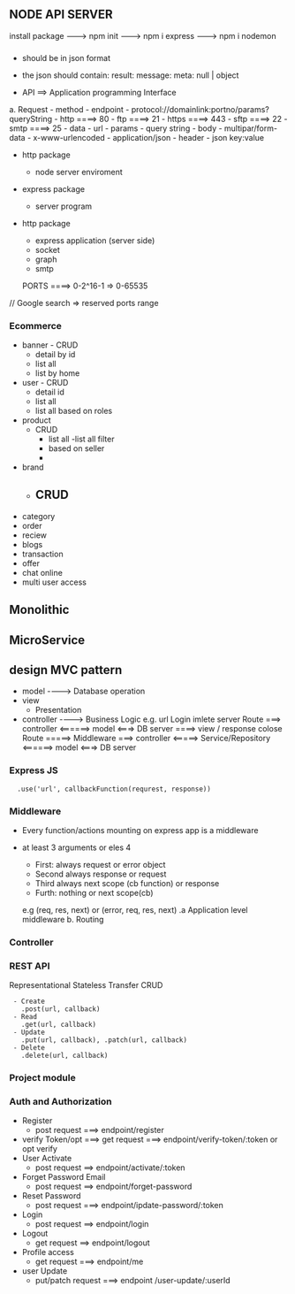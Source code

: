 ## NODE API SERVER

 install package 
  ---> npm init
  ---> npm i express
  ---> npm i nodemon



### 
  - should be in json format
  - the json should contain: result: <any> message:<string> meta: null | object


  - API ==> Application programming Interface


  a. Request
    - method
    - endpoint
       - protocol://domainlink:portno/params?queryString
       - http ====> 80
       - ftp ====> 21
       - https ====> 443
       - sftp ====> 22
       - smtp ====> 25
    - data
      - url
         - params
         - query string
      - body
        - multipar/form-data
        - x-www-urlencoded
        - application/json
      - header
        - json key:value


- http package
  - node server enviroment
- express package
  - server program
- http package
  - express application (server side)
  - socket
  - graph
  - smtp

  PORTS ====> 0-2^16-1 => 0-65535

//  Google search => reserved ports range

### Ecommerce
   - banner
    - CRUD
     - detail by id
     - list all
     - list by home
   - user
    - CRUD
      - detail id
      - list all
      - list all based on roles
   - product
     - CRUD
       - list all
       -list all filter
       - based on seller
       - 
   - brand
     - CRUD
       - 
   - category
   - order
   - reciew
   - blogs
   - transaction
   - offer
   - chat online
   - multi user access

## Monolithic
## MicroService

## design MVC pattern
  - model
    ----> Database operation
  - view
     - Presentation
  - controller
    ----> Business Logic
e.g.
   url Login imlete
    server
      Route ===> controller <======> model <===> DB server
                ====> view / response
  colose  Route =====> Middleware ===> controller <=====> Service/Repository <======> model <===> DB server

  ### Express JS
      .use('url', callbackFunction(requrest, response))

### Middleware
  - Every function/actions mounting on express app is a middleware
  - at least 3 arguments or eles 4
    - First: always request or error object
    - Second always response or request
    - Third always next scope (cb function) or response
    - Furth: nothing or next scope(cb)

    e.g (req, res, next)
    or
    (error, req, res, next)
.a Application level middleware
b. Routing 
### Controller


###      REST API
   Representational Stateless Transfer CRUD

     - Create
       .post(url, callback)
     - Read
       .get(url, callback)
     - Update
       .put(url, callback), .patch(url, callback)
     - Delete
       .delete(url, callback)

### Project module
### Auth and Authorization
  - Register
    - post request ===> endpoint/register
  - verify Token/opt
     ===> get request ===> endpoint/verify-token/:token or opt verify
  - User Activate
     - post request ==> endpoint/activate/:token
  - Forget Password Email
    - post request ==> endpoint/forget-password
  - Reset Password
    - post request ===> endpoint/ipdate-password/:token
  - Login
    - post request ==> endpoint/login
  - Logout
    - get request ==> endpoint/logout
  - Profile access
    - get request ===> endpoint/me
  - user Update
    - put/patch request ===> endpoint /user-update/:userId